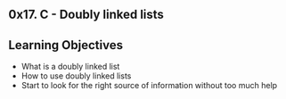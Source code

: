 ## 0x17. C - Doubly linked lists
## Learning Objectives

* What is a doubly linked list
* How to use doubly linked lists
* Start to look for the right source of information without too much help
